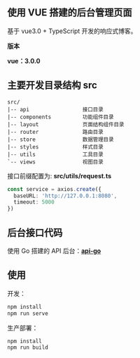 ## 使用 VUE 搭建的后台管理页面

基于 vue3.0 + TypeScript 开发的响应式博客。

**版本**

**vue：3.0.0**

## 主要开发目录结构 src

```
src/
|-- api					接口目录
|-- components			功能组件目录
|-- layout				页面结构组件目录
|-- router				路由目录
|-- store				数据管理目录
|-- styles 				样式目录
|-- utils				工具目录
`-- views 				视图目录
```

接口前缀配置为: **src/utils/request.ts**

```typescript
const service = axios.create({
  baseURL: 'http://127.0.0.1:8080',
  timeout: 5000
})
```



## 后台接口代码

使用 Go 搭建的 API 后台：**[api-go](https://github.com/wantidea/api-go)**



## 使用

开发：

```bash
npm install
npm run serve
```

生产部署：

```bash
npm install
npm run build
```

